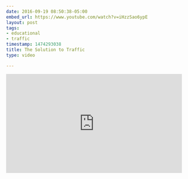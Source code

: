 ```yaml
---
date: 2016-09-19 08:50:38-05:00
embed_url: https://www.youtube.com/watch?v=iHzzSao6ypE
layout: post
tags:
- educational
- traffic
timestamp: 1474293038
title: The Solution to Traffic
type: video

---
```

<iframe width="480" height="270" src="https://www.youtube.com/embed/iHzzSao6ypE?feature=oembed" frameborder="0" allowfullscreen></iframe>

